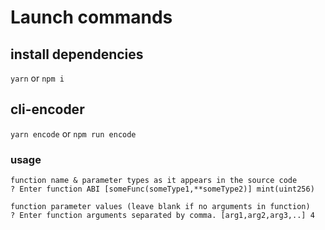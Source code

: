 # Launch commands

## install dependencies
```yarn``` or ```npm i```

## cli-encoder

```yarn encode``` or ```npm run encode```

### usage

    function name & parameter types as it appears in the source code
    ? Enter function ABI [someFunc(someType1,**someType2)] mint(uint256)

    function parameter values (leave blank if no arguments in function)
    ? Enter function arguments separated by comma. [arg1,arg2,arg3,..] 4
